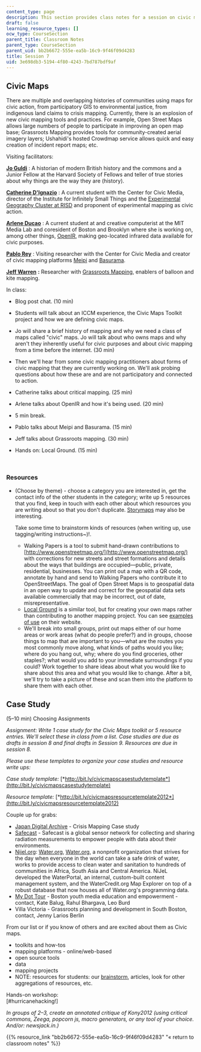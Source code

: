 ```yaml
---
content_type: page
description: This section provides class notes for a session on civic maps.
draft: false
learning_resource_types: []
ocw_type: CourseSection
parent_title: Classroom Notes
parent_type: CourseSection
parent_uid: bb2b6672-555e-ea5b-16c9-9f46f09d4283
title: Session 7
uid: 3e698db3-5194-4f80-4243-7bd787bdf9af
---
```

## Civic Maps

There are multiple and overlapping histories of communities using maps for civic action, from participatory GIS to environmental justice, from indigenous land claims to crisis mapping. Currently, there is an explosion of new civic mapping tools and practices. For example, Open Street Maps allows large numbers of people to participate in improving an open map base; Grassroots Mapping provides tools for community-created aerial imagery layers; Ushahidi's hosted Crowdmap service allows quick and easy creation of incident report maps; etc.

Visiting facilitators:

[**Jo Guldi**](http://www.joguldi.com/) : A historian of modern British history and the commons and a Junior Fellow at the Harvard Society of Fellows and teller of true stories about why things are the way they are (history).

[**Catherine D'Ignazio**](http://www.kanarinka.com/) : A current student with the Center for Civic Media, director of the Institute for Infinitely Small Things and the [Experimental Geography Cluster at RISD](https://brianhouse.net/teaching/2013_spring/experimental_geography/) and proponent of experimental mapping as civic action.

[**Arlene Ducao**](http://web.media.mit.edu/~arlduc/) : A current student at and creative computerist at the MIT Media Lab and coresident of Boston and Brooklyn where she is working on, among other things, [OpenIR](https://www.media.mit.edu/publications/openir-open-infrared-enhancing-environmental-monitoring-through-accessible-remote-sensing-in-indonesia-and-beyond/), making geo-located infrared data available for civic purposes.

[**Pablo Rey**](https://www.pablorey-art.com/biography) : Visiting researcher with the Center for Civic Media and creator of civic mapping platforms [Meipi](http://meipi.org/) and [Basurama](http://basurama.org/en/).

[**Jeff Warren**](http://unterbahn.com/) **:** Researcher with [Grassroots Mapping](http://grassrootsmapping.org/), enablers of balloon and kite mapping.

In class:

- Blog post chat. (10 min)
- Students will talk about an ICCM experience, the Civic Maps Toolkit project and how we are defining civic maps.
- Jo will share a brief history of mapping and why we need a class of maps called "civic" maps. Jo will talk about who owns maps and why aren't they inherently useful for civic purposes and about civic mapping from a time before the internet. (30 min)
- Then we'll hear from some civic mapping practitioners about forms of civic mapping that they are currently working on. We'll ask probing questions about how these are and are not participatory and connected to action.
- Catherine talks about critical mapping. (25 min)
- Arlene talks about OpenIR and how it's being used. (20 min)
- 5 min break.
- Pablo talks about Meipi and Basurama. (15 min)
- Jeff talks about Grassroots mapping. (30 min)
- Hands on: Local Ground. (15 min)    
      
     

### Resources

- (Choose by theme) - choose a category you are interested in, get the contact info of the other students in the category; write up 5 resources that you find, keep in touch with each other about which resources you are writing about so that you don't duplicate. [Storymaps](http://storymaps.esri.com/home/) may also be interesting.    
      
    Take some time to brainstorm kinds of resources (when writing up, use tagging/writing instructions~)!.    
      
    - Walking Papers is a tool to submit hand-drawn contributions to [http://www.openstreetmap.org/](http://www.openstreetmap.org/) with corrections for new streets and street formations and details about the ways that buildings are occupied—public, private, residential, businesses. You can print out a map with a QR code, annotate by hand and send to Walking Papers who contribute it to OpenStreetMaps. The goal of Open Street Maps is to geospatial data in an open way to update and correct for the geospatial data sets available commercially that may be incorrect, out of date, misrepresentative.
    - [Local Ground](http://localground.org/) is a similar tool, but for creating your own maps rather than contributing to another mapping project. You can see [examples of use](http://localground.org/pages/about/) on their website.
    - We'll break into small groups, print out maps either of our home areas or work areas (what do people prefer?) and in groups, choose things to map that are important to you—what are the routes you most commonly move along, what kinds of paths would you like; where do you hang out, why; where do you find groceries, other staples?; what would you add to your immediate surroundings if you could? Work together to share ideas about what you would like to share about this area and what you would like to change. After a bit, we'll try to take a picture of these and scan them into the platform to share them with each other.

## Case Study

(5–10 min) Choosing Assignments

*Assignment: Write 1 case study for the Civic Maps toolkit or 5 resource entries. We'll select these in class from a list. Case studies are due as drafts in session 8 and final drafts in Session 9. Resources are due in session 8.*

*Please use these templates to organize your case studies and resource write ups:*

*Case study template:* [*http://bit.ly/civicmapscasestudytemplate*](http://bit.ly/civicmapscasestudytemplate)

*Resource template:* [*http://bit.ly/civicmapsresourcetemplate2012*](http://bit.ly/civicmapsresourcetemplate2012)

Couple up for grabs:

- [Japan Digital Archive](http://jdarchive.org/en/item/2123935) - Crisis Mapping Case study
- [Safecast](http://blog.safecast.org/) - Safecast is a global sensor network for collecting and sharing radiation measurements to empower people with data about their environments.
- [Nijel.org](http://nijel.org/): [Water.org](http://water.org/), [Water.org](http://water.org/), a nonprofit organization that strives for the day when everyone in the world can take a safe drink of water, works to provide access to clean water and sanitation to hundreds of communities in Africa, South Asia and Central America. NiJeL developed the WaterPortal, an internal, custom-built content management system, and the WaterCredit.org Map Explorer on top of a robust database that now houses all of Water.org's programming data.
- [My Dot Tour](http://mydorchester.org/youth/mydottour) - Boston youth media education and empowerment - contact, Kate Balug, Rahul Bhargava, Leo Burd
- Villa Victoria - Grassroots planning and development in South Boston, contact, Jenny Larios Berlin

From our list or if you know of others and are excited about them as Civic maps.

- toolkits and how-tos
- mapping platforms - online/web-based
- open source tools
- data
- mapping projects
- NOTE: resources for students: our [brainstorm](http://bit.ly/civicmapscasesresourcesinterview), articles, look for other aggregations of resources, etc.

Hands-on workshop:    
\[#hurricanehacking!\]

*In groups of 2–3, create an annotated critique of Kony2012 (using critical commons, Zeega, popcorn js, macro generators, or any tool of your choice. And/or: newsjack.in.)*

{{% resource_link "bb2b6672-555e-ea5b-16c9-9f46f09d4283" "« return to classroom notes" %}}